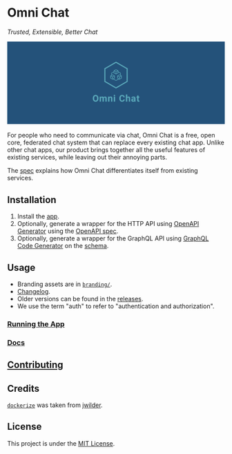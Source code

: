 # Omni Chat

_Trusted, Extensible, Better Chat_

![Cover](branding/facebook_cover_photo_2.png)

For people who need to communicate via chat, Omni Chat is a free, open core, federated chat system that can replace every existing chat app. Unlike other chat apps, our product brings together all the useful features of existing services, while leaving out their annoying parts.

The [spec](docs/spec.md) explains how Omni Chat differentiates itself from existing services.

## Installation

1. Install the [app](docs/install.md).
1. Optionally, generate a wrapper for the HTTP API using [OpenAPI Generator](https://openapi-generator.tech/) using the [OpenAPI spec](docs/openapi.yaml).
1. Optionally, generate a wrapper for the GraphQL API using [GraphQL Code Generator](https://graphql-code-generator.com/) on the [schema](src/main/resources/schema.graphql).

## Usage

- Branding assets are in [`branding/`](branding). 
- [Changelog](docs/CHANGELOG.md).
- Older versions can be found in the [releases](https://github.com/neelkamath/omni-chat/releases).
- We use the term "auth" to refer to "authentication and authorization".

### [Running the App](docs/production.md)

### [Docs](docs/api.md)

## [Contributing](docs/CONTRIBUTING.md)

## Credits

[`dockerize`](docker/dockerize) was taken from [jwilder](https://github.com/jwilder/dockerize).

## License

This project is under the [MIT License](LICENSE).
